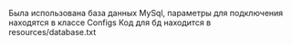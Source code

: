 Была использована база данных MySql, параметры для подключения находятся в классе Configs
Код для бд находится в resources/database.txt
